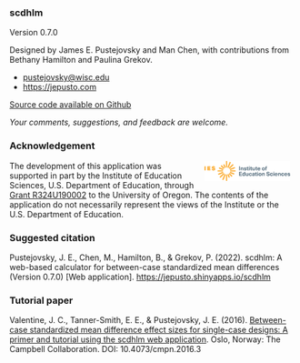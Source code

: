 ### scdhlm

Version 0.7.0

Designed by James E. Pustejovsky and Man Chen, with contributions from
Bethany Hamilton and Paulina Grekov.

-   <pustejovsky@wisc.edu>
-   <https://jepusto.com>

[Source code available on
Github](https://github.com/jepusto/scdhlm/tree/master/inst/shiny-examples/scdhlm)

*Your comments, suggestions, and feedback are welcome.*

### Acknowledgement

<img src="https://raw.githubusercontent.com/jepusto/scdhlm/master/images/IES_InstituteOfEducationSciences_RGB.svg" width="30%" align = "right" style = "margin: 0px 10px" alt = "Institute of Education Sciences logo"/>

The development of this application was supported in part by the
Institute of Education Sciences, U.S. Department of Education, through
[Grant
R324U190002](https://ies.ed.gov/funding/grantsearch/details.asp?ID=3358)
to the University of Oregon. The contents of the application do not
necessarily represent the views of the Institute or the U.S. Department
of Education.

### Suggested citation

Pustejovsky, J. E., Chen, M., Hamilton, B., & Grekov, P. (2022). scdhlm:
A web-based calculator for between-case standardized mean differences
(Version 0.7.0) \[Web application\].
<https://jepusto.shinyapps.io/scdhlm>

### Tutorial paper

Valentine, J. C., Tanner-Smith, E. E., & Pustejovsky, J. E. (2016).
[Between-case standardized mean difference effect sizes for single-case
designs: A primer and tutorial using the scdhlm web
application](https://campbellcollaboration.org/library/effect-sizes-single-case-designs-campbell-discussion-paper-1.html).
Oslo, Norway: The Campbell Collaboration. DOI: 10.4073/cmpn.2016.3
